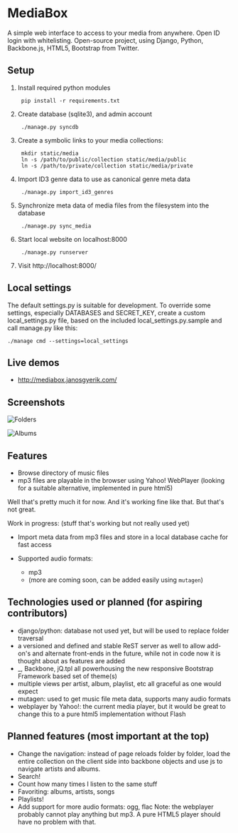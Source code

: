MediaBox
========

A simple web interface to access to your media from anywhere.  Open ID
login with whitelisting. Open-source project, using Django, Python,
Backbone.js, HTML5, Bootstrap from Twitter.


Setup
-----

1. Install required python modules

        pip install -r requirements.txt

2. Create database (sqlite3), and admin account

        ./manage.py syncdb

3. Create a symbolic links to your media collections:

        mkdir static/media
        ln -s /path/to/public/collection static/media/public
        ln -s /path/to/private/collection static/media/private

4. Import ID3 genre data to use as canonical genre meta data

        ./manage.py import_id3_genres

5. Synchronize meta data of media files from the filesystem into the database

        ./manage.py sync_media

6. Start local website on localhost:8000

        ./manage.py runserver

7. Visit http://localhost:8000/


Local settings
--------------

The default settings.py is suitable for development. To override some
settings, especially DATABASES and SECRET_KEY, create a custom
local_settings.py file, based on the included local_settings.py.sample
and call manage.py like this:

    ./manage cmd --settings=local_settings


Live demos
----------

- http://mediabox.janosgyerik.com/


Screenshots
-----------

![Folders](https://github.com/janosgyerik/mediabox/raw/master/common/static/screenshots/folders1.png)

![Albums](https://github.com/janosgyerik/mediabox/raw/master/common/static/screenshots/album1.png)


Features
--------

- Browse directory of music files
- mp3 files are playable in the browser using Yahoo! WebPlayer
  (looking for a suitable alternative, implemented in pure html5)

Well that's pretty much it for now. And it's working fine like that. But that's not great.

Work in progress: (stuff that's working but not really used yet) 
- Import meta data from mp3 files and store in a local database cache for fast access
- Supported audio formats:

    - mp3
    - (more are coming soon, can be added easily using `mutagen`)


Technologies used or planned (for aspiring contributors)
--------------------------------------------------------

- django/python: database not used yet, but will be used to replace folder traversal
- a versioned and defined and stable ReST server as well to allow add-on's and alternate front-ends in the future, while not in code now it is thought about as features are added
- \_, Backbone, jQ.tpl all powerhousing the new responsive Bootstrap Framework based set of theme(s)
- multiple views per artist, album, playlist, etc all graceful as one would expect
- mutagen: used to get music file meta data, supports many audio formats
- webplayer by Yahoo!: the current media player, but it would be great to change this
  to a pure html5 implementation without Flash


Planned features (most important at the top)
--------------------------------------------

- Change the navigation: instead of page reloads folder by folder, load the entire
  collection on the client side into backbone objects and use js to navigate artists and albums.
- Search!
- Count how many times I listen to the same stuff
- Favoriting: albums, artists, songs
- Playlists!
- Add support for more audio formats: ogg, flac
  Note: the webplayer probably cannot play anything but mp3.
  A pure HTML5 player should have no problem with that.

